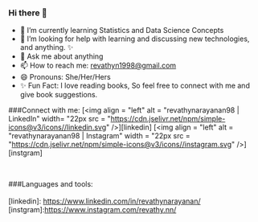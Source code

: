 ### Hi there 👋



- 🌱 I’m currently learning Statistics and Data Science Concepts
- 🤔 I’m looking for help with learning and discussing new technologies, and anything. ✨
- 💬 Ask me about anything
- 📫 How to reach me: revathyn1998@gmail.com
- 😄 Pronouns: She/Her/Hers
- ✨ Fun Fact: I love reading books, So feel free to connect with me and give book suggestions. 

###Connect with me:
[<img align = "left" alt = "revathynarayanan98 | LinkedIn" width= "22px src = "https://cdn.jselivr.net/npm/simple-icons@v3/icons//linkedin.svg" />][linkedin]
[<img align = "left" alt = "revathynarayanan98 | Instagram" width = "22px src = "https://cdn.jselivr.net/npm/simple-icons@v3/icons//instagram.svg" />][instgram]

<br />

###Languages and tools:
<br />
<br />
[linkedin]: https://www.linkedin.com/in/revathynarayanan/
[instgram]:https://www.instagram.com/revathy.nn/

  
